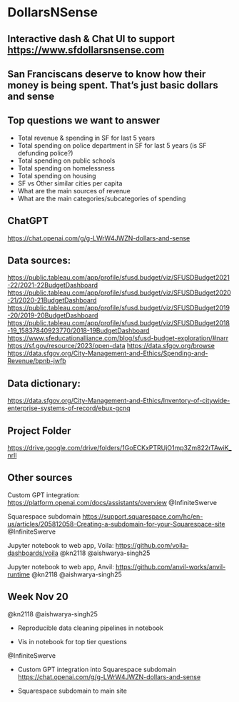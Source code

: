 # DollarsNSense

## Interactive dash & Chat UI to support https://www.sfdollarsnsense.com 

## San Franciscans deserve to know how their money is being spent. That’s just basic dollars and sense

## Top questions we want to answer 
- Total revenue & spending in SF for last 5 years 
- Total spending on police department in SF for last 5 years (is SF defunding police?)
- Total spending on public schools
- Total spending on homelessness
- Total spending on housing
- SF vs Other similar cities per capita 
- What are the main sources of revenue
- What are the main categories/subcategories of spending

## ChatGPT 
https://chat.openai.com/g/g-LWrW4JWZN-dollars-and-sense

## Data sources: 
https://public.tableau.com/app/profile/sfusd.budget/viz/SFUSDBudget2021-22/2021-22BudgetDashboard
https://public.tableau.com/app/profile/sfusd.budget/viz/SFUSDBudget2020-21/2020-21BudgetDashboard
https://public.tableau.com/app/profile/sfusd.budget/viz/SFUSDBudget2019-20/2019-20BudgetDashboard
https://public.tableau.com/app/profile/sfusd.budget/viz/SFUSDBudget2018-19_15837840923770/2018-19BudgetDashboard
https://www.sfeducationalliance.com/blog/sfusd-budget-exploration/#narr
https://sf.gov/resource/2023/open-data
https://data.sfgov.org/browse
https://data.sfgov.org/City-Management-and-Ethics/Spending-and-Revenue/bpnb-jwfb

## Data dictionary: 
https://data.sfgov.org/City-Management-and-Ethics/Inventory-of-citywide-enterprise-systems-of-record/ebux-gcnq

## Project Folder
https://drive.google.com/drive/folders/1GoECKxPTRUjO1mp3Zm822rTAwiK_nrll

## Other sources 
Custom GPT integration: https://platform.openai.com/docs/assistants/overview  @InfiniteSwerve

Squarespace subdomain https://support.squarespace.com/hc/en-us/articles/205812058-Creating-a-subdomain-for-your-Squarespace-site @InfiniteSwerve

Jupyter notebook to web app, Voila: https://github.com/voila-dashboards/voila  @kn2118 @aishwarya-singh25

Jupyter notebook to web app, Anvil: https://github.com/anvil-works/anvil-runtime @kn2118 @aishwarya-singh25

## Week Nov 20 

@kn2118 @aishwarya-singh25 
- Reproducible data cleaning pipelines in notebook

- Vis in notebook for top tier questions 
  
@InfiniteSwerve
- Custom GPT integration into Squarespace subdomain  https://chat.openai.com/g/g-LWrW4JWZN-dollars-and-sense
  
- Squarespace subdomain to main site 

